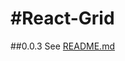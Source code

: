 #React-Grid
=
##0.0.3
See [README.md](https://github.com/kagawagao/react-grid/blob/master/README.md)
